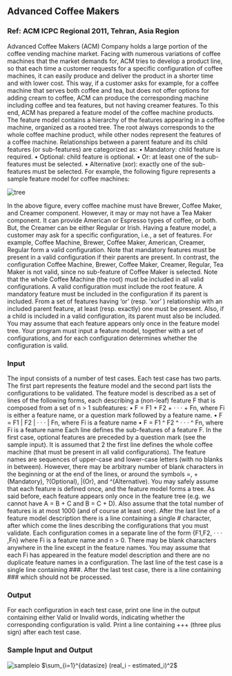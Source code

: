 ## Advanced Coffee Makers
### Ref: ACM ICPC Regional 2011, Tehran, Asia Region
Advanced Coffee Makers (ACM) Company holds a large portion of the coffee
vending machine market. Facing with numerous variations of coffee machines that
the market demands for, ACM tries to develop a product line, so that each time
a customer requests for a specific configuration of coffee machines, it can easily
produce and deliver the product in a shorter time and with lower cost. This way,
if a customer asks for example, for a coffee machine that serves both coffee and
tea, but does not offer options for adding cream to coffee, ACM can produce the
corresponding machine including coffee and tea features, but not having creamer
features.
To this end, ACM has prepared a feature model of the coffee machine products.
The feature model contains a hierarchy of the features appearing in a coffee machine, organized as a rooted tree. The root always corresponds to the whole coffee
machine product, while other nodes represent the features of a coffee machine.
Relationships between a parent feature and its child features (or sub-features) are
categorized as:
• Mandatory: child feature is required.
• Optional: child feature is optional.
• Or: at least one of the sub-features must be selected.
• Alternative (xor): exactly one of the sub-features must be selected.
For example, the following figure represents a sample feature model for coffee
machines:

![tree](https://user-images.githubusercontent.com/7942685/51790061-c500df80-21a5-11e9-917f-854cee9bca2b.jpg)

In the above figure, every coffee machine must have Brewer, Coffee Maker, and
Creamer component. However, it may or may not have a Tea Maker component.
It can provide American or Espresso types of coffee, or both. But, the Creamer
can be either Regular or Irish.
Having a feature model, a customer may ask for a specific configuration, i.e.,
a set of features. For example, Coffee Machine, Brewer, Coffee Maker, American,
Creamer, Regular form a valid configuration. Note that mandatory features must
be present in a valid configuration if their parents are present. In contrast, the
configuration Coffee Machine, Brewer, Coffee Maker, Creamer, Regular, Tea Maker
is not valid, since no sub-feature of Coffee Maker is selected. Note that the whole
Coffee Machine (the root) must be included in all valid configurations.
A valid configuration must include the root feature. A mandatory feature must
be included in the configuration if its parent is included. From a set of features
having ‘or’ (resp. ‘xor’ ) relationship with an included parent feature, at least (resp.
exactly) one must be present. Also, if a child is included in a valid configuration,
its parent must also be included. You may assume that each feature appears only
once in the feature model tree.
Your program must input a feature model, together with a set of configurations,
and for each configuration determines whether the configuration is valid.
### Input
The input consists of a number of test cases. Each test case has two parts. The
first part represents the feature model and the second part lists the configurations
to be validated. The feature model is described as a set of lines of the following
forms, each describing a (non-leaf) feature F that is composed from a set of n > 1
subfeatures:
• F = F1 + F2 + · · · + Fn, where Fi
is either a feature name, or a question
mark followed by a feature name.
• F = F1 | F2 | · · · | Fn, where Fi
is a feature name
• F = F1 ^ F2 ^ · · · ^ Fn, where Fi
is a feature name
Each line defines the sub-features of a feature F. In the first case, optional
features are preceded by a question mark (see the sample input). It is assumed that
2
the first line defines the whole coffee machine (that must be present in all valid
configurations). The feature names are sequences of upper-case and lower-case
letters (with no blanks in between). However, there may be arbitrary number of
blank characters in the beginning or at the end of the lines, or around the symbols
=, +(Mandatory), ?(Optional), |(Or), and ^(Alternative). You may safely assume
that each feature is defined once, and the feature model forms a tree. As said
before, each feature appears only once in the feature tree (e.g. we cannot have
A = B + C and B = C + D). Also assume that the total number of features is at
most 1000 (and of course at least one).
After the last line of a feature model description there is a line containing a
single # character, after which come the lines describing the configurations that you
must validate. Each configuration comes in a separate line of the form {F1,F2,
· · · ,Fn} where Fi
is a feature name and n > 0. There may be blank characters
anywhere in the line except in the feature names. You may assume that each Fi
has appeared in the feature model description and there are no duplicate feature
names in a configuration. The last line of the test case is a single line containing
###. After the last test case, there is a line containing ### which should not be
processed.
### Output
For each configuration in each test case, print one line in the output containing
either Valid or Invalid words, indicating whether the corresponding configuration
is valid. Print a line containing +++ (three plus sign) after each test case.

### Sample Input and Output
![sampleio](https://user-images.githubusercontent.com/7942685/51790117-6720c780-21a6-11e9-954b-0ea43252d1dd.jpg)
$\sum_{i=1}^{datasize} (real_i - estimated_i)^2$
